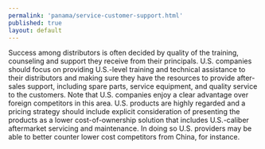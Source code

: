 ```yaml
---
permalink: 'panama/service-customer-support.html'
published: true
layout: default
---
```

Success among distributors is often decided by quality of the training, counseling and support they receive from their principals. U.S. companies should focus on providing U.S.-level training and technical assistance to their distributors and making sure they have the resources to provide after-sales support, including spare parts, service equipment, and quality service to the customers. Note that U.S. companies enjoy a clear advantage over foreign competitors in this area. U.S. products are highly regarded and a pricing strategy should include explicit consideration of presenting the products as a lower cost-of-ownership solution that includes U.S.-caliber aftermarket servicing and maintenance. In doing so U.S. providers may be able to better counter lower cost competitors from China, for instance.
